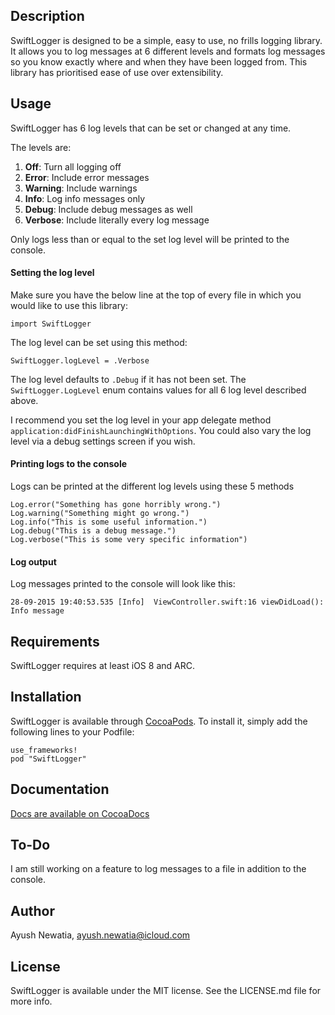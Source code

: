## Description

SwiftLogger is designed to be a simple, easy to use, no frills logging library. It allows you to log messages at 6 different levels and formats log messages so you know exactly where and when they have been logged from. This library has prioritised ease of use over extensibility.

## Usage

SwiftLogger has 6 log levels that can be set or changed at any time.

The levels are:

1. **Off**: Turn all logging off
2. **Error**: Include error messages
3. **Warning**: Include warnings
4. **Info**: Log info messages only
5. **Debug**: Include debug messages as well
6. **Verbose**: Include literally every log message

Only logs less than or equal to the set log level will be printed to the console.

#### Setting the log level

Make sure you have the below line at the top of every file in which you would like to use this library:

    import SwiftLogger

The log level can be set using this method:
        
    SwiftLogger.logLevel = .Verbose

The log level defaults to `.Debug` if it has not been set. The `SwiftLogger.LogLevel` enum contains values for all 6 log level described above.
    
I recommend you set the log level in your app delegate method `application:didFinishLaunchingWithOptions`. You could also vary the log level via a debug settings screen if you wish.

#### Printing logs to the console

Logs can be printed at the different log levels using these 5 methods

    Log.error("Something has gone horribly wrong.")
    Log.warning("Something might go wrong.")
    Log.info("This is some useful information.")
    Log.debug("This is a debug message.")
    Log.verbose("This is some very specific information")
    
#### Log output

Log messages printed to the console will look like this:

    28-09-2015 19:40:53.535 [Info]  ViewController.swift:16 viewDidLoad(): Info message

## Requirements

SwiftLogger requires at least iOS 8 and ARC.

## Installation

SwiftLogger is available through [CocoaPods](http://cocoapods.org). To install
it, simply add the following lines to your Podfile:

    use_frameworks!
    pod "SwiftLogger"

## Documentation

[Docs are available on CocoaDocs](http://cocoadocs.org/docsets/SwiftLogger/)

## To-Do

I am still working on a feature to log messages to a file in addition to the console.

## Author

Ayush Newatia, [ayush.newatia@icloud.com](mailto:ayush.newatia@icloud.com)

## License

SwiftLogger is available under the MIT license. See the LICENSE.md file for more info.
